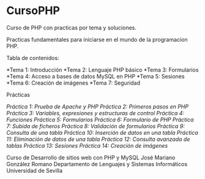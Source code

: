 # CursoPHP
Curso de PHP con practicas por tema y soluciones.

Practicas fundamentales para iniciarse en el mundo de la programacion PHP.

Tabla de contenidos:

*Tema 1: Introducción
*Tema 2: Lenguaje PHP básico
*Tema 3: Formularios
*Tema 4: Acceso a bases de datos MySQL en PHP
*Tema 5: Sesiones
*Tema 6: Creación de imágenes
*Tema 7: Seguridad

Prácticas

*Práctica 1: Prueba de Apache y PHP*
*Práctica 2: Primeros pasos en PHP*
*Práctica 3: Variables, expresiones y estructuras de control*
*Práctica 4: Funciones*
*Práctica 5: Formularios*
*Práctica 6: Formulario de PHP*
*Práctica 7: Subida de ficheros*
*Práctica 8: Validación de formularios*
*Práctica 9: Consulta de una tabla*
*Práctica 10: Inserción de datos en una tabla*
*Práctica 11: Eliminación de datos de una tabla*
*Práctica 12: Consulta avanzada de tablas*
*Práctica 13: Sesiones*
*Práctica 14: Creación de imágenes*

Curso de Desarrollo de sitios web con PHP y MySQL
José Mariano González Romano
Departamento de Lenguajes y Sistemas Informáticos
Universidad de Sevilla
